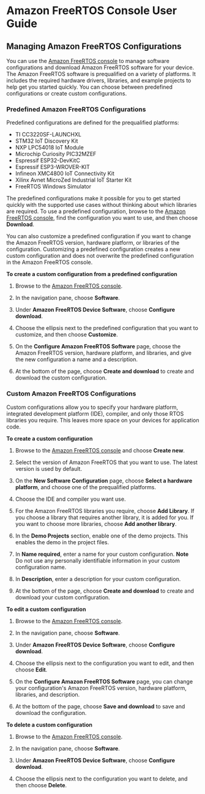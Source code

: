 # Amazon FreeRTOS Console User Guide<a name="freertos-ocw-ug"></a>

## Managing Amazon FreeRTOS Configurations<a name="freertos-manage-configurations"></a>

You can use the [Amazon FreeRTOS console](https://console.aws.amazon.com/freertos) to manage software configurations and download Amazon FreeRTOS software for your device\. The Amazon FreeRTOS software is prequalified on a variety of platforms\. It includes the required hardware drivers, libraries, and example projects to help get you started quickly\. You can choose between predefined configurations or create custom configurations\.

### Predefined Amazon FreeRTOS Configurations<a name="freertos-predefined-configurations"></a>

Predefined configurations are defined for the prequalified platforms:
+ TI CC3220SF\-LAUNCHXL
+ STM32 IoT Discovery Kit
+ NXP LPC54018 IoT Module
+ Microchip Curiosity PIC32MZEF
+ Espressif ESP32\-DevKitC
+ Espressif ESP3\-WROVER\-KIT
+ Infineon XMC4800 IoT Connectivity Kit
+ Xilinx Avnet MicroZed Industrial IoT Starter Kit
+ FreeRTOS Windows Simulator

The predefined configurations make it possible for you to get started quickly with the supported use cases without thinking about which libraries are required\. To use a predefined configuration, browse to the [Amazon FreeRTOS console](https://console.aws.amazon.com/freertos), find the configuration you want to use, and then choose **Download**\.

You can also customize a predefined configuration if you want to change the Amazon FreeRTOS version, hardware platform, or libraries of the configuration\. Customizing a predefined configuration creates a new custom configuration and does not overwrite the predefined configuration in the Amazon FreeRTOS console\.

**To create a custom configuration from a predefined configuration**

1. Browse to the [Amazon FreeRTOS console](https://console.aws.amazon.com/freertos)\.

1. In the navigation pane, choose **Software**\.

1. Under **Amazon FreeRTOS Device Software**, choose **Configure download**\.

1. Choose the ellipsis next to the predefined configuration that you want to customize, and then choose **Customize**\.

1. On the **Configure Amazon FreeRTOS Software** page, choose the Amazon FreeRTOS version, hardware platform, and libraries, and give the new configuration a name and a description\.

1. At the bottom of the page, choose **Create and download** to create and download the custom configuration\.

### Custom Amazon FreeRTOS Configurations<a name="freertos-custom-configurations"></a>

Custom configurations allow you to specify your hardware platform, integrated development platform \(IDE\), compiler, and only those RTOS libraries you require\. This leaves more space on your devices for application code\.

**To create a custom configuration**

1. Browse to the [Amazon FreeRTOS console](https://console.aws.amazon.com/freertos) and choose **Create new**\.

1. Select the version of Amazon FreeRTOS that you want to use\. The latest version is used by default\.

1. On the **New Software Configuration** page, choose **Select a hardware platform**, and choose one of the prequalified platforms\.

1. Choose the IDE and compiler you want use\.

1. For the Amazon FreeRTOS libraries you require, choose **Add Library**\. If you choose a library that requires another library, it is added for you\. If you want to choose more libraries, choose **Add another library**\.

1. In the **Demo Projects** section, enable one of the demo projects\. This enables the demo in the project files\.

1. In **Name required**, enter a name for your custom configuration\.
**Note**  
Do not use any personally identifiable information in your custom configuration name\.

1. In **Description**, enter a description for your custom configuration\.

1. At the bottom of the page, choose **Create and download** to create and download your custom configuration\.

**To edit a custom configuration**

1. Browse to the [Amazon FreeRTOS console](https://console.aws.amazon.com/freertos)\.

1. In the navigation pane, choose **Software**\.

1. Under **Amazon FreeRTOS Device Software**, choose **Configure download**\.

1. Choose the ellipsis next to the configuration you want to edit, and then choose **Edit**\.

1. On the **Configure Amazon FreeRTOS Software** page, you can change your configuration's Amazon FreeRTOS version, hardware platform, libraries, and description\.

1. At the bottom of the page, choose **Save and download** to save and download the configuration\.

**To delete a custom configuration**

1. Browse to the [Amazon FreeRTOS console](https://console.aws.amazon.com/freertos)\.

1. In the navigation pane, choose **Software**\.

1. Under **Amazon FreeRTOS Device Software**, choose **Configure download**\.

1. Choose the ellipsis next to the configuration you want to delete, and then choose **Delete**\.